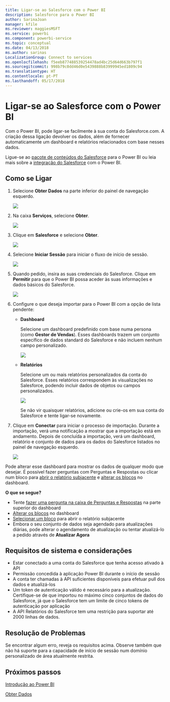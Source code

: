 ```yaml
---
title: Ligar-se ao Salesforce com o Power BI
description: Salesforce para o Power BI
author: SarinaJoan
manager: kfile
ms.reviewer: maggiesMSFT
ms.service: powerbi
ms.component: powerbi-service
ms.topic: conceptual
ms.date: 04/13/2018
ms.author: sarinas
LocalizationGroup: Connect to services
ms.openlocfilehash: f5eeb877488539254478ad4bc25d64d663b797f1
ms.sourcegitcommit: 998b79c0dd46d0e5439888b83999945ed1809c94
ms.translationtype: HT
ms.contentlocale: pt-PT
ms.lasthandoff: 05/17/2018
---
```

# <a name="connect-to-salesforce-with-power-bi"></a>Ligar-se ao Salesforce com o Power BI
Com o Power BI, pode ligar-se facilmente à sua conta do Salesforce.com. A criação dessa ligação devolver os dados, além de fornecer automaticamente um dashboard e relatórios relacionados com base nesses dados.

Ligue-se ao [pacote de conteúdos do Salesforce](https://app.powerbi.com/getdata/services/salesforce) para o Power BI ou leia mais sobre a [integração do Salesforce](https://powerbi.microsoft.com/integrations/salesforce) com o Power BI.

## <a name="how-to-connect"></a>Como se Ligar
1. Selecione **Obter Dados** na parte inferior do painel de navegação esquerdo.
   
   ![](media/service-connect-to-salesforce/pbi_getdata.png) 
2. Na caixa **Serviços**, selecione **Obter**.
   
   ![](media/service-connect-to-salesforce/pbi_getservices.png) 
3. Clique em **Salesforce** e selecione **Obter**.  
   
   ![](media/service-connect-to-salesforce/salesforce.png)
4. Selecione **Iniciar Sessão** para iniciar o fluxo de início de sessão.
   
    ![](media/service-connect-to-salesforce/dialog.png)
5. Quando pedido, insira as suas credenciais do Salesforce. Clique em **Permitir** para que o Power BI possa aceder às suas informações e dados básicos do Salesforce.
   
   ![](media/service-connect-to-salesforce/sf_authorize.png)
6. Configure o que deseja importar para o Power BI com a opção de lista pendente:
   
   * **Dashboard**
     
     Selecione um dashboard predefinido com base numa persona (como **Gestor de Vendas**). Esses dashboards trazem um conjunto específico de dados standard do Salesforce e não incluem nenhum campo personalizado.
     
     ![](media/service-connect-to-salesforce/pbi_salesforcechooserole.png)
   * **Relatórios**
     
     Selecione um ou mais relatórios personalizados da conta do Salesforce. Esses relatórios correspondem às visualizações no Salesforce, podendo incluir dados de objetos ou campos personalizados.
     
     ![](media/service-connect-to-salesforce/pbi_salesforcereports.png)
     
     Se não vir quaisquer relatórios, adicione ou crie-os em sua conta do Salesforce e tente ligar-se novamente.
7. Clique em **Conectar** para iniciar o processo de importação. Durante a importação, verá uma notificação a mostrar que a importação está em andamento. Depois de concluída a importação, verá um dashboard, relatório e conjunto de dados para os dados do Salesforce listados no painel de navegação esquerdo.
   
   ![](media/service-connect-to-salesforce/pbi_getdatasalesforcedash.png)

Pode alterar esse dashboard para mostrar os dados de qualquer modo que desejar. É possível fazer perguntas com Perguntas e Respostas ou clicar num bloco para [abrir o relatório subjacente](service-dashboard-tiles.md) e [alterar os blocos](service-dashboard-edit-tile.md) no dashboard.

**O que se segue?**

* Tente [fazer uma pergunta na caixa de Perguntas e Respostas](power-bi-q-and-a.md) na parte superior do dashboard
* [Alterar os blocos](service-dashboard-edit-tile.md) no dashboard
* [Selecionar um bloco](service-dashboard-tiles.md) para abrir o relatório subjacente
* Embora o seu conjunto de dados seja agendado para atualizações diárias, pode alterar o agendamento de atualização ou tentar atualizá-lo a pedido através de **Atualizar Agora**

## <a name="system-requirements-and-considerations"></a>Requisitos de sistema e considerações
- Estar conectado a uma conta do Salesforce que tenha acesso ativado à API
- Permissão concedida à aplicação Power BI durante o início de sessão
- A conta ter chamadas à API suficientes disponíveis para efetuar pull dos dados e atualizá-los
- Um token de autenticação válido é necessário para a atualização. Certifique-se de que importou no máximo cinco conjuntos de dados do Salesforce, já que o Salesforce tem um limite de cinco tokens de autenticação por aplicação
- A API Relatórios do Salesforce tem uma restrição para suportar até 2000 linhas de dados.


## <a name="troubleshooting"></a>Resolução de Problemas
Se encontrar algum erro, reveja os requisitos acima. Observe também que não há suporte para a capacidade de início de sessão num domínio personalizado de área atualmente restrita.

## <a name="next-steps"></a>Próximos passos
[Introdução ao Power BI](service-get-started.md)

[Obter Dados](service-get-data.md)


